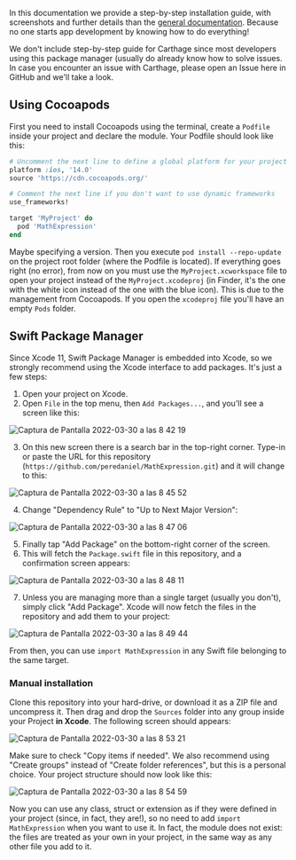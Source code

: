 In this documentation we provide a step-by-step installation guide, with screenshots and further details than the [general documentation](../README.md). Because no one starts app development by knowing how to do everything!

We don't include step-by-step guide for Carthage since most developers using this package manager (usually do already know how to solve issues. In case you encounter an issue with Carthage, please open an Issue here in GitHub and we'll take a look.

## Using Cocoapods

First you need to install Cocoapods using the terminal, create a `Podfile` inside your project and declare the module. Your Podfile should look like this:

```ruby
# Uncomment the next line to define a global platform for your project
platform :ios, '14.0'
source 'https://cdn.cocoapods.org/'

# Comment the next line if you don't want to use dynamic frameworks
use_frameworks!

target 'MyProject' do
  pod 'MathExpression'
end
```

Maybe specifying a version. Then you execute `pod install --repo-update` on the project root folder (where the Podfile is located). If everything goes right (no error), from now on you must use the `MyProject.xcworkspace` file to open your project instead of the `MyProject.xcodeproj` (in Finder, it's the one with the white icon instead of the one with the blue icon). This is due to the management from Cocoapods. If you open the `xcodeproj` file you'll have an empty `Pods` folder.

## Swift Package Manager

Since Xcode 11, Swift Package Manager is embedded into Xcode, so we strongly recommend using the Xcode interface to add packages. It's just a few steps:
1. Open your project on Xcode.
2. Open `File` in the top menu, then `Add Packages...`, and you'll see a screen like this:

![Captura de Pantalla 2022-03-30 a las 8 42 19](https://user-images.githubusercontent.com/40358007/160768235-b9acb1b5-256a-4cf2-ad74-a9b68d3ac267.png)

3. On this new screen there is a search bar in the top-right corner. Type-in or paste the URL for this repository (`https://github.com/peredaniel/MathExpression.git`) and it will change to this:

![Captura de Pantalla 2022-03-30 a las 8 45 52](https://user-images.githubusercontent.com/40358007/160768505-92340b16-9754-4848-8537-16006db93752.png)

4. Change "Dependency Rule" to "Up to Next Major Version":

![Captura de Pantalla 2022-03-30 a las 8 47 06](https://user-images.githubusercontent.com/40358007/160768691-7ec669e0-0ea4-4377-b30f-1074b5c0ebc8.png)

5. Finally tap "Add Package" on the bottom-right corner of the screen.
6. This will fetch the `Package.swift` file in this repository, and a confirmation screen appears:

![Captura de Pantalla 2022-03-30 a las 8 48 11](https://user-images.githubusercontent.com/40358007/160768895-ceac054b-f290-4ea7-b794-bd3a1e299a4e.png)

7. Unless you are managing more than a single target (usually you don't), simply click "Add Package". Xcode will now fetch the files in the repository and add them to your project:

![Captura de Pantalla 2022-03-30 a las 8 49 44](https://user-images.githubusercontent.com/40358007/160769124-045001ae-27de-4343-a564-c3130d3d4eac.png)

From then, you can use `import MathExpression` in any Swift file belonging to the same target.

### Manual installation

Clone this repository into your hard-drive, or download it as a ZIP file and uncompress it. Then drag and drop the `Sources` folder into any group inside your Project **in Xcode**. The following screen should appears:

![Captura de Pantalla 2022-03-30 a las 8 53 21](https://user-images.githubusercontent.com/40358007/160769769-581abf5a-9a80-4f66-bab7-c5278260cfeb.png)

Make sure to check "Copy items if needed". We also recommend using "Create groups" instead of "Create folder references", but this is a personal choice. Your project structure should now look like this:

![Captura de Pantalla 2022-03-30 a las 8 54 59](https://user-images.githubusercontent.com/40358007/160770022-08d22638-a1a0-41db-8090-6285f8a651ce.png)

Now you can use any class, struct or extension as if they were defined in your project (since, in fact, they are!), so no need to add `import MathExpression` when you want to use it. In fact, the module does not exist: the files are treated as your own in your project, in the same way as any other file you add to it.
